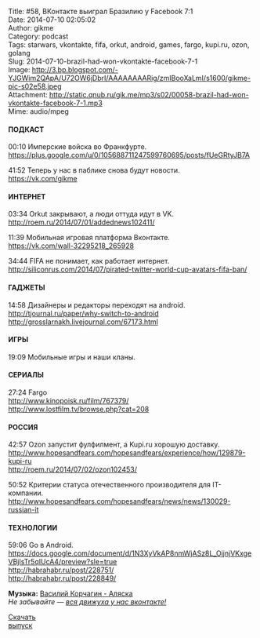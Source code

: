 Title: #58, ВКонтакте выиграл Бразилию у Facebook 7:1  
Date: 2014-07-10 02:05:02  
Author: gikme  
Category: podcast  
Tags: starwars, vkontakte, fifa, orkut, android, games, fargo, kupi.ru, ozon, golang  
Slug: 2014-07-10-brazil-had-won-vkontakte-facebook-7-1  
Image: http://3.bp.blogspot.com/-YJGWim2QApA/U72OW6jDbrI/AAAAAAAARig/zmIBooXaLmI/s1600/gikme-pic-s02e58.jpeg  
Attachment: http://static.qnub.ru/gik.me/mp3/s02/00058-brazil-had-won-vkontakte-facebook-7-1.mp3  
Mime: audio/mpeg

#### ПОДКАСТ

00:10 Имперские войска во Франкфурте.  
<https://plus.google.com/u/0/105688711247599760695/posts/fUeGRtyJB7A>

41:52 Теперь у нас в паблике снова будут новости.  
<https://vk.com/gikme>

#### ИНТЕРНЕТ

03:34 Orkut закрывают, а люди оттуда идут в VK.  
<http://roem.ru/2014/07/01/addednews102411/>

11:39 Мобильная игровая платформа Вконтакте.  
<https://vk.com/wall-32295218_265928>

34:44 FIFA не понимает, как работает интернет.  
<http://siliconrus.com/2014/07/pirated-twitter-world-cup-avatars-fifa-ban/>

#### ГАДЖЕТЫ

14:58 Дизайнеры и редакторы переходят на android.  
<http://tjournal.ru/paper/why-switch-to-android>  
<http://grosslarnakh.livejournal.com/67173.html>

#### ИГРЫ

19:09 Мобильные игры и наши кланы.

#### СЕРИАЛЫ

27:24 Fargo  
<http://www.kinopoisk.ru/film/767379/>  
<http://www.lostfilm.tv/browse.php?cat=208>

#### РОССИЯ

42:57 Ozon запустит фулфилмент, а Kupi.ru хорошую доставку.  
<http://www.hopesandfears.com/hopesandfears/experience/how/129879-kupi-ru>  
<http://roem.ru/2014/07/02/ozon102453/>

50:52 Критерии статуса отечественного производителя для IT-компании.  
<http://www.hopesandfears.com/hopesandfears/news/news/130029-russian-it>

#### ТЕХНОЛОГИИ

59:06 Go в Android.  
<https://docs.google.com/document/d/1N3XyVkAP8nmWjASz8L_OjjnjVKxgeVBjIsTr5qIUcA4/preview?sle=true>  
<http://habrahabr.ru/post/228751/>  
<http://habrahabr.ru/post/228849/>

**Музыка:** [Василий Корчагин - Аляска](http://vk.com/bacc3)  
*Не забывайте — [вся движуха у нас вконтакте!](http://vk.com/gikme)*

[Скачать  
выпуск](http://static.qnub.ru/gik.me/mp3/s02/00058-brazil-had-won-vkontakte-facebook-7-1.mp3)

